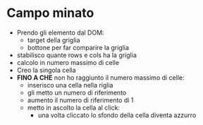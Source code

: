 # Campo minato

- Prendo gli elemento dal DOM:
    - target della griglia
    - bottone per far comparire  la griglia
- stabilisco quante rows e cols ha la griglia
- calcolo in numero massimo di celle
- Creo la singola cella
- **FINO A CHE** non ho raggiunto il numero massimo di celle:
    - inserisco una cella nella riglia
    - gli metto un numero di riferimento
    - aumento il numero di riferimento di 1
    - metto in ascolto la cella al click:
        - una volta cliccato lo sfondo della cella diventa azzurro
